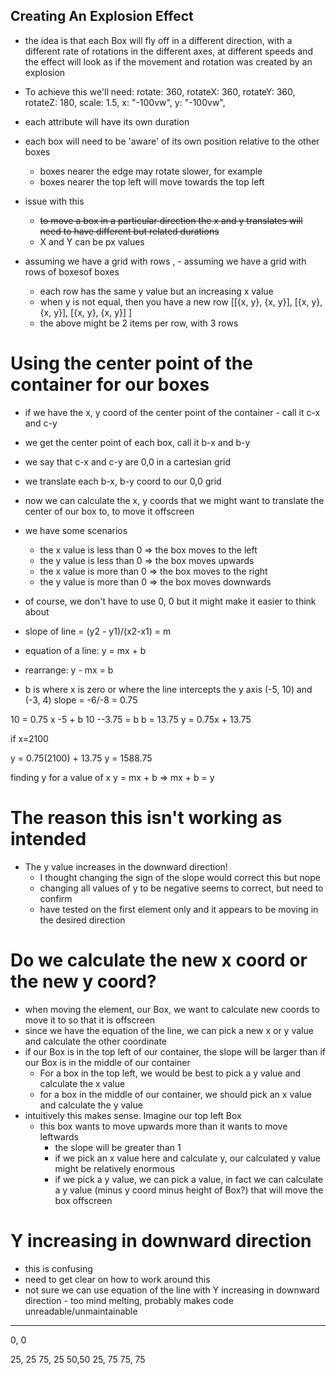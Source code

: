## Creating An Explosion Effect

- the idea is that each Box will fly off in a different direction, with a different rate of rotations in the different axes, at different speeds and the effect will look as if the movement and rotation was created by an explosion

- To achieve this we'll need:
  rotate: 360,
  rotateX: 360,
  rotateY: 360,
  rotateZ: 180,
  scale: 1.5,
  x: "-100vw",
  y: "-100vw",

- each attribute will have its own duration
- each box will need to be 'aware' of its own position relative to the other boxes
  - boxes nearer the edge may rotate slower, for example
  - boxes nearer the top left will move towards the top left
- issue with this
  - ~~to move a box in a particular direction the x and y translates will
    need to have different but related durations~~
  - X and Y can be px values
- assuming we have a grid with rows , - assuming we have a grid with rows of boxesof boxes
  - each row has the same y value but an increasing x value
  - when y is not equal, then you have a new row
    [[{x, y}, {x, y}], [{x, y}, {x, y}], [{x, y}, {x, y}] ]
  - the above might be 2 items per row, with 3 rows

# Using the center point of the container for our boxes

- if we have the x, y coord of the center point of the container - call it c-x and c-y
- we get the center point of each box, call it b-x and b-y
- we say that c-x and c-y are 0,0 in a cartesian grid
- we translate each b-x, b-y coord to our 0,0 grid
- now we can calculate the x, y coords that we might want to translate the center of our box to, to move it offscreen
- we have some scenarios
  - the x value is less than 0 => the box moves to the left
  - the y value is less than 0 => the box moves upwards
  - the x value is more than 0 => the box moves to the right
  - the y value is more than 0 => the box moves downwards
- of course, we don't have to use 0, 0 but it might make it easier to think about

- slope of line = (y2 - y1)/(x2-x1) = m
- equation of a line: y = mx + b
- rearrange: y - mx = b
- b is where x is zero or where the line intercepts the y axis
  (-5, 10) and (-3, 4)
  slope = -6/-8 = 0.75

10 = 0.75 x -5 + b
10 --3.75 = b
b = 13.75
y = 0.75x + 13.75

if x=2100

y = 0.75(2100) + 13.75
y = 1588.75

finding y for a value of x
y = mx + b
=> mx + b = y

# The reason this isn't working as intended

- The y value increases in the downward direction!
  - I thought changing the sign of the slope would correct this but nope
  - changing all values of y to be negative seems to correct, but need to confirm
  - have tested on the first element only and it appears to be moving in the desired direction

# Do we calculate the new x coord or the new y coord?

- when moving the element, our Box, we want to calculate new coords to move it to so that it is offscreen
- since we have the equation of the line, we can pick a new x or y value and calculate the other coordinate
- if our Box is in the top left of our container, the slope will be larger than if our Box is in the middle of our container
  - For a box in the top left, we would be best to pick a y value and calculate the x value
  - for a box in the middle of our container, we should pick an x value and calculate the y value
- intuitively this makes sense. Imagine our top left Box
  - this box wants to move upwards more than it wants to move leftwards
    - the slope will be greater than 1
    - if we pick an x value here and calculate y, our calculated y value might be relatively enormous
    - if we pick a y value, we can pick a value, in fact we can calculate a y value (minus y coord minus height of Box?) that will move the box offscreen

# Y increasing in downward direction

- this is confusing
- need to get clear on how to work around this
- not sure we can use equation of the line with Y increasing in downward direction - too mind melting, probably makes code unreadable/unmaintainable

---

0, 0

25, 25 75, 25
50,50
25, 75 75, 75
